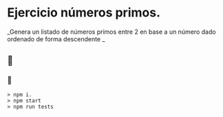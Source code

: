 # Ejercicio números primos.

_Genera un listado de números primos entre 2 en base a un número dado ordenado de forma descendente  _

##  🚀
###  🔧

```
> npm i.
> npm start
> npm run tests

```
